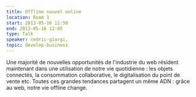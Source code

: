 ```yaml
---
title: Offline nouvel online
location: Room 1
start: 2013-05-16 11:50
end: 2013-05-16 12:05
type: Talk
speaker: cedric-giorgi,
topic: develop-business
---
```


Une majorité de nouvelles opportunités de l'industrie du web résident maintenant dans une utilisation de notre vie quotidienne : les objets connectés, la consommation collaborative, le digitalisation du point de vente etc. Toutes ces grandes tendances partagent un même ADN : grâce au web, notre vie offline change.
